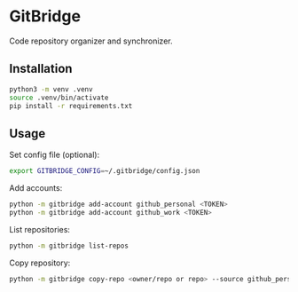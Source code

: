 # GitBridge

Code repository organizer and synchronizer.

## Installation

```bash
python3 -m venv .venv
source .venv/bin/activate
pip install -r requirements.txt
```

## Usage

Set config file (optional):

```bash
export GITBRIDGE_CONFIG=~/.gitbridge/config.json
```

Add accounts:

```bash
python -m gitbridge add-account github_personal <TOKEN>
python -m gitbridge add-account github_work <TOKEN>
```

List repositories:

```bash
python -m gitbridge list-repos
```

Copy repository:

```bash
python -m gitbridge copy-repo <owner/repo or repo> --source github_personal --dest github_work --branch main
